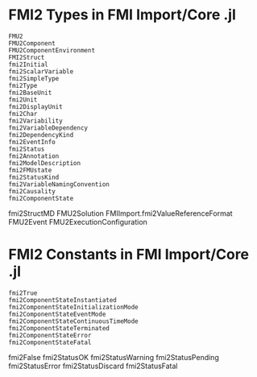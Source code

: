 # FMI2 Types in FMI Import/Core .jl 

```@docs
FMU2
FMU2Component
FMU2ComponentEnvironment
FMI2Struct
fmi2Initial
fmi2ScalarVariable
fmi2SimpleType
fmi2Type
fmi2BaseUnit
fmi2Unit
fmi2DisplayUnit
fmi2Char
fmi2Variability
fmi2VariableDependency
fmi2DependencyKind
fmi2EventInfo
fmi2Status
fmi2Annotation
fmi2ModelDescription
fmi2FMUstate
fmi2StatusKind
fmi2VariableNamingConvention
fmi2Causality
fmi2ComponentState
```
fmi2StructMD
FMU2Solution
FMIImport.fmi2ValueReferenceFormat
FMU2Event
FMU2ExecutionConfiguration

# FMI2 Constants in FMI Import/Core .jl 

```@docs
fmi2True
fmi2ComponentStateInstantiated
fmi2ComponentStateInitializationMode
fmi2ComponentStateEventMode
fmi2ComponentStateContinuousTimeMode
fmi2ComponentStateTerminated
fmi2ComponentStateError
fmi2ComponentStateFatal
```
fmi2False
fmi2StatusOK
fmi2StatusWarning
fmi2StatusPending
fmi2StatusError
fmi2StatusDiscard
fmi2StatusFatal